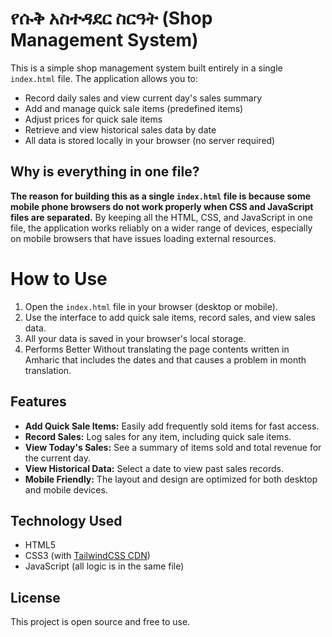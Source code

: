 # የሱቅ አስተዳደር ስርዓት (Shop Management System)

This is a simple shop management system built entirely in a single `index.html` file. The application allows you to:

- Record daily sales and view current day's sales summary
- Add and manage quick sale items (predefined items)
- Adjust prices for quick sale items
- Retrieve and view historical sales data by date
- All data is stored locally in your browser (no server required)

## Why is everything in one file?

**The reason for building this as a single `index.html` file is because some mobile phone browsers do not work properly when CSS and JavaScript files are separated.** By keeping all the HTML, CSS, and JavaScript in one file, the application works reliably on a wider range of devices, especially on mobile browsers that have issues loading external resources.

# How to Use

1. Open the `index.html` file in your browser (desktop or mobile).
2. Use the interface to add quick sale items, record sales, and view sales data.
3. All your data is saved in your browser's local storage.
4. Performs Better Without translating the page contents written in Amharic that includes the dates and that causes a problem in month translation.

## Features

- **Add Quick Sale Items:** Easily add frequently sold items for fast access.
- **Record Sales:** Log sales for any item, including quick sale items.
- **View Today's Sales:** See a summary of items sold and total revenue for the current day.
- **View Historical Data:** Select a date to view past sales records.
- **Mobile Friendly:** The layout and design are optimized for both desktop and mobile devices.

## Technology Used

- HTML5
- CSS3 (with [TailwindCSS CDN](https://cdn.jsdelivr.net/npm/tailwindcss@2.2.19/dist/tailwind.min.css))
- JavaScript (all logic is in the same file)

## License

This project is open source and free to use.
